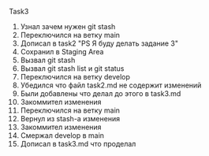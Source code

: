 Task3
1. Узнал зачем нужен git stash
2. Переключился на ветку main
3. Дописал в task2 "PS Я буду делать задание 3"
4. Сохранил в Staging Area
5. Вызвал git stash
6. Вызвал git stash list и git status
7. Переключился на ветку develop
8. Убедился что файл task2.md не содержит изменений
9. Были добавлены что делал до этого в task3.md
10. Закоммител изменения
11. Переключился на ветку main
12. Вернул из stash-а изменения
13. Закоммител изменения
14. Смержал develop в main
15. Дописал в task3.md что проделал